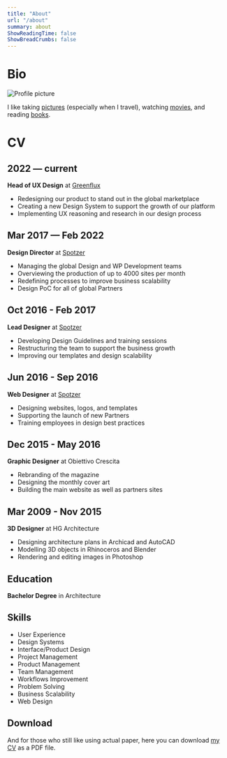 ```yaml
---
title: "About"
url: "/about"
summary: about
ShowReadingTime: false
ShowBreadCrumbs: false
---
```


# Bio

<img loading="lazy" src="images/profilepic.png" alt="Profile picture" class="profilepic">

I like taking [pictures](tags/photography/) (especially when I travel), watching [movies](tags/movies), and reading [books](tags/books).

# CV
## 2022 — current
**Head of UX Design** at [Greenflux](https://greenflux.com)
- Redesigning our product to stand out in the global marketplace 
- Creating a new Design System to support the growth of our platform 
- Implementing UX reasoning and research in our design process

## Mar 2017 — Feb 2022
**Design Director** at [Spotzer](https://spotzerdigital.com)
- Managing the global Design and WP Development teams
- Overviewing the production of up to 4000 sites per month
- Redefining processes to improve business scalability 
- Design PoC for all of global Partners

## Oct 2016 - Feb 2017
**Lead Designer** at [Spotzer](https://spotzerdigital.com)
- Developing Design Guidelines and training sessions
- Restructuring the team to support the business growth
- Improving our templates and design scalability

## Jun 2016 - Sep 2016
**Web Designer** at [Spotzer](https://spotzerdigital.com)
- Designing websites, logos, and templates
- Supporting the launch of new Partners
- Training employees in design best practices

## Dec 2015 - May 2016
**Graphic Designer** at Obiettivo Crescita
- Rebranding of the magazine
- Designing the monthly cover art
- Building the main website as well as partners sites

## Mar 2009 - Nov 2015
**3D Designer** at HG Architecture 
- Designing architecture plans in Archicad and AutoCAD
- Modelling 3D objects in Rhinoceros and Blender
- Rendering and editing images in Photoshop

## Education
**Bachelor Degree** in Architecture

## Skills
- User Experience
- Design Systems
- Interface/Product Design
- Project Management
- Product Management
- Team Management
- Workflows Improvement
- Problem Solving
- Business Scalability
- Web Design 

## Download
And for those who still like using actual paper, here you can download [my CV]() as a PDF file.